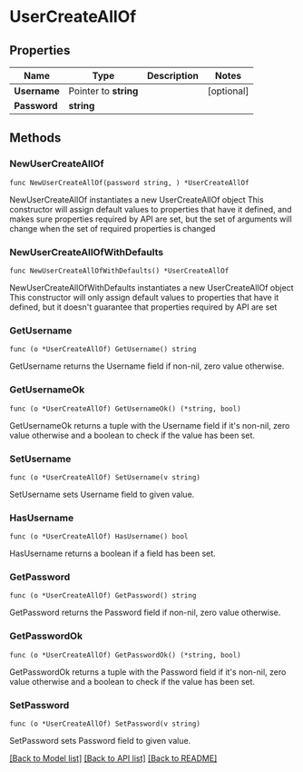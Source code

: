# UserCreateAllOf

## Properties

Name | Type | Description | Notes
------------ | ------------- | ------------- | -------------
**Username** | Pointer to **string** |  | [optional] 
**Password** | **string** |  | 

## Methods

### NewUserCreateAllOf

`func NewUserCreateAllOf(password string, ) *UserCreateAllOf`

NewUserCreateAllOf instantiates a new UserCreateAllOf object
This constructor will assign default values to properties that have it defined,
and makes sure properties required by API are set, but the set of arguments
will change when the set of required properties is changed

### NewUserCreateAllOfWithDefaults

`func NewUserCreateAllOfWithDefaults() *UserCreateAllOf`

NewUserCreateAllOfWithDefaults instantiates a new UserCreateAllOf object
This constructor will only assign default values to properties that have it defined,
but it doesn't guarantee that properties required by API are set

### GetUsername

`func (o *UserCreateAllOf) GetUsername() string`

GetUsername returns the Username field if non-nil, zero value otherwise.

### GetUsernameOk

`func (o *UserCreateAllOf) GetUsernameOk() (*string, bool)`

GetUsernameOk returns a tuple with the Username field if it's non-nil, zero value otherwise
and a boolean to check if the value has been set.

### SetUsername

`func (o *UserCreateAllOf) SetUsername(v string)`

SetUsername sets Username field to given value.

### HasUsername

`func (o *UserCreateAllOf) HasUsername() bool`

HasUsername returns a boolean if a field has been set.

### GetPassword

`func (o *UserCreateAllOf) GetPassword() string`

GetPassword returns the Password field if non-nil, zero value otherwise.

### GetPasswordOk

`func (o *UserCreateAllOf) GetPasswordOk() (*string, bool)`

GetPasswordOk returns a tuple with the Password field if it's non-nil, zero value otherwise
and a boolean to check if the value has been set.

### SetPassword

`func (o *UserCreateAllOf) SetPassword(v string)`

SetPassword sets Password field to given value.



[[Back to Model list]](../README.md#documentation-for-models) [[Back to API list]](../README.md#documentation-for-api-endpoints) [[Back to README]](../README.md)


